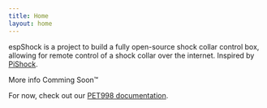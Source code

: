 ```yaml
---
title: Home
layout: home
---
```


espShock is a project to build a fully open-source shock collar control box, allowing for remote control of a shock collar over the internet. Inspired by [PiShock](https://pishock.com).

More info Comming Soon™️

For now, check out our [PET998 documentation](/devices/pet998).
